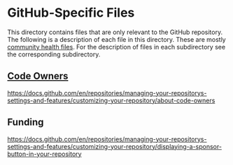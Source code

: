 # GitHub-Specific Files
This directory contains files that are only relevant to the GitHub repository.
The following is a description of each file in this directory.
These are mostly [community health files](https://docs.github.com/en/communities/setting-up-your-project-for-healthy-contributions/creating-a-default-community-health-file).
For the description of files in each subdirectory see the corresponding subdirectory.



## [Code Owners](CODEOWNERS)
https://docs.github.com/en/repositories/managing-your-repositorys-settings-and-features/customizing-your-repository/about-code-owners

## Funding
https://docs.github.com/en/repositories/managing-your-repositorys-settings-and-features/customizing-your-repository/displaying-a-sponsor-button-in-your-repository
